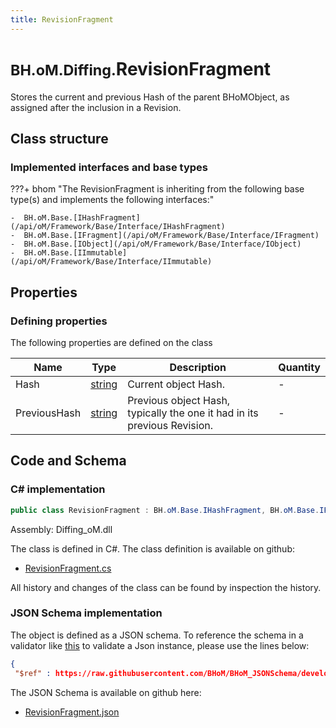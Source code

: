 ```yaml
---
title: RevisionFragment
---
```


# <small>BH.oM.Diffing.</small>**RevisionFragment**

Stores the current and previous Hash of the parent BHoMObject, as assigned after the inclusion in a Revision.

## Class structure

### Implemented interfaces and base types

???+ bhom "The RevisionFragment is inheriting from the following base type(s) and implements the following interfaces:"

    -  BH.oM.Base.[IHashFragment](/api/oM/Framework/Base/Interface/IHashFragment)
    -  BH.oM.Base.[IFragment](/api/oM/Framework/Base/Interface/IFragment)
    -  BH.oM.Base.[IObject](/api/oM/Framework/Base/Interface/IObject)
    -  BH.oM.Base.[IImmutable](/api/oM/Framework/Base/Interface/IImmutable)


## Properties



### Defining properties

The following properties are defined on the class

| Name             | Type             | Description      | Quantity         |
|------------------|------------------|------------------|------------------|
| Hash | [string](https://learn.microsoft.com/en-us/dotnet/api/System.String?view=netstandard-2.0) | Current object Hash. | - |
| PreviousHash | [string](https://learn.microsoft.com/en-us/dotnet/api/System.String?view=netstandard-2.0) | Previous object Hash, typically the one it had in its previous Revision. | - |


## Code and Schema

### C# implementation

``` C# title="C#"
public class RevisionFragment : BH.oM.Base.IHashFragment, BH.oM.Base.IFragment, BH.oM.Base.IObject, BH.oM.Base.IImmutable
```

Assembly: Diffing_oM.dll

The class is defined in C#. The class definition is available on github:

- [RevisionFragment.cs](https://github.com/BHoM/BHoM/blob/develop/Diffing_oM/RevisionFragment.cs)

All history and changes of the class can be found by inspection the history.
### JSON Schema implementation

The object is defined as a JSON schema. To reference the schema in a validator like [this](https://www.jsonschemavalidator.net/) to validate a Json instance, please use the lines below:

``` json title="JSON Schema"
{
 "$ref" : https://raw.githubusercontent.com/BHoM/BHoM_JSONSchema/develop/Diffing_oM/RevisionFragment.json}
```

The JSON Schema is available on github here:

- [RevisionFragment.json](https://github.com/BHoM/BHoM_JSONSchema/blob/develop/Diffing_oM/RevisionFragment.json)
